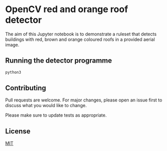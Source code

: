 # OpenCV red and orange roof detector

The aim of this Jupyter notebook is to demonstrate a ruleset that detects buildings with red, brown and orange coloured roofs in a provided aerial image.

## Running the detector programme
 
```bash
python3 
```

## Contributing
Pull requests are welcome. For major changes, please open an issue first to discuss what you would like to change.

Please make sure to update tests as appropriate.

## License
[MIT](https://choosealicense.com/licenses/mit/)